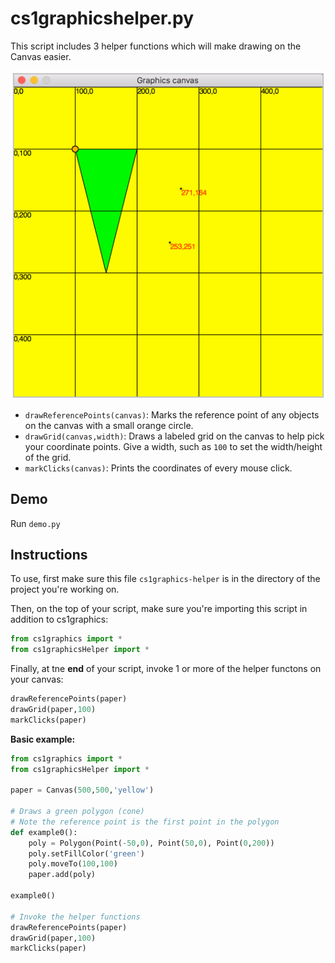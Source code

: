 # cs1graphicshelper.py

This script includes 3 helper functions which will make drawing on the Canvas easier.

<img src='screenshot.png' alt='Screenshot of cs1graphicshelper'>

+ `drawReferencePoints(canvas)`: Marks the reference point of any objects on the canvas with a small orange circle.
+ `drawGrid(canvas,width)`: Draws a labeled grid on the canvas to help pick your coordinate points. Give a width, such as `100` to set the width/height of the grid.
+ `markClicks(canvas)`: Prints the coordinates of every mouse click.

## Demo

Run `demo.py`

## Instructions
To use, first make sure this file `cs1graphics-helper` is in the directory of the project you're working on.

Then, on the top of your script, make sure you're importing this script in addition to cs1graphics:

```py
from cs1graphics import *
from cs1graphicsHelper import *
```

Finally, at tne __end__ of your script, invoke 1 or more of the helper functons on your canvas:

```py
drawReferencePoints(paper)
drawGrid(paper,100)
markClicks(paper)
```

__Basic example:__

```py
from cs1graphics import *
from cs1graphicsHelper import *

paper = Canvas(500,500,'yellow')

# Draws a green polygon (cone)
# Note the reference point is the first point in the polygon
def example0():
    poly = Polygon(Point(-50,0), Point(50,0), Point(0,200))
    poly.setFillColor('green')
    poly.moveTo(100,100)
    paper.add(poly)

example0()

# Invoke the helper functions
drawReferencePoints(paper)
drawGrid(paper,100)
markClicks(paper)
```


